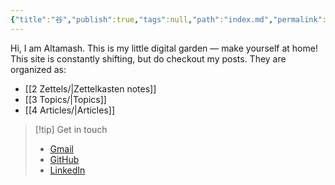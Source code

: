 ```yaml
---
{"title":"⾕","publish":true,"tags":null,"path":"index.md","permalink":"/index/","PassFrontmatter":true}
---
```



Hi, I am Altamash. This is my little digital garden — make yourself at home! This site is constantly shifting, but do checkout my posts. They are organized as:
- [[2 Zettels/\|Zettelkasten notes]] 
- [[3 Topics/\|Topics]]
- [[4 Articles/\|Articles]]

> [!tip] Get in touch
> - [Gmail](mailto:altukhan43@gmail.com)
> - [GitHub](https://github.com/ajkdrag)  
> - [LinkedIn](https://www.linkedin.com/in/altamash-khan-7183681b8)